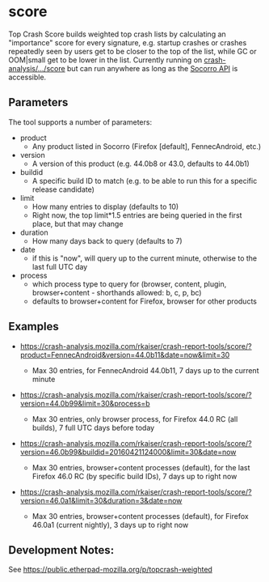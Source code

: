 # score
Top Crash Score builds weighted top crash lists by calculating an "importance" score for every signature, e.g. startup crashes or crashes repeatedly seen by users get to be closer to the top of the list, while GC or OOM|small get to be lower in the list.
Currently running on [crash-analysis/.../score](https://crash-analysis.mozilla.com/rkaiser/datil/score/) but can run anywhere as long as the [Socorro API](https://crash-stats.mozilla.com/api/) is accessible.

## Parameters

The tool supports a number of parameters:

* product
  * Any product listed in Socorro (Firefox [default], FennecAndroid, etc.)
* version
  * A version of this product (e.g. 44.0b8 or 43.0, defaults to 44.0b1)
* buildid
  * A specific build ID to match (e.g. to be able to run this for a specific release candidate)
* limit
  * How many entries to display (defaults to 10)
  * Right now, the top limit*1.5 entries are being queried in the first place, but that may change
* duration
  * How many days back to query (defaults to 7)
* date
  * if this is "now", will query up to the current minute, otherwise to the last full UTC day
* process
  * which process type to query for (browser, content, plugin, browser+content - shorthands allowed: b, c, p, bc)
  * defaults to browser+content for Firefox, browser for other products

## Examples

* https://crash-analysis.mozilla.com/rkaiser/crash-report-tools/score/?product=FennecAndroid&version=44.0b11&date=now&limit=30
  * Max 30 entries, for FennecAndroid 44.0b11, 7 days up to the current minute

* https://crash-analysis.mozilla.com/rkaiser/crash-report-tools/score/?version=44.0b99&limit=30&process=b
  * Max 30 entries, only browser process, for Firefox 44.0 RC (all builds), 7 full UTC days before today

* https://crash-analysis.mozilla.com/rkaiser/crash-report-tools/score/?version=46.0b99&buildid=20160421124000&limit=30&date=now
  * Max 30 entries, browser+content processes (default), for the last Firefox 46.0 RC (by specific build IDs), 7 days up to right now

* https://crash-analysis.mozilla.com/rkaiser/crash-report-tools/score/?version=46.0a1&limit=30&duration=3&date=now
  * Max 30 entries, browser+content processes (default), for Firefox 46.0a1 (current nightly), 3 days up to right now

## Development Notes:

See https://public.etherpad-mozilla.org/p/topcrash-weighted
